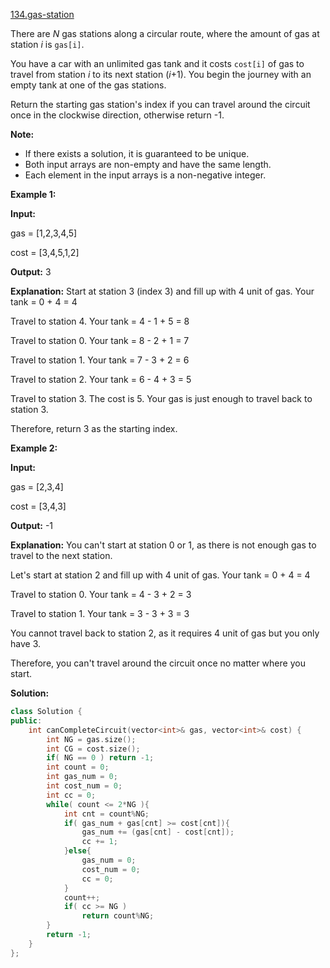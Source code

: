 [134.gas-station](https://leetcode.com/problems/gas-station/)  

There are _N_ gas stations along a circular route, where the amount of gas at station _i_ is `gas[i]`.

You have a car with an unlimited gas tank and it costs `cost[i]` of gas to travel from station _i_ to its next station (_i_+1). You begin the journey with an empty tank at one of the gas stations.

Return the starting gas station's index if you can travel around the circuit once in the clockwise direction, otherwise return -1.

**Note:**

*   If there exists a solution, it is guaranteed to be unique.
*   Both input arrays are non-empty and have the same length.
*   Each element in the input arrays is a non-negative integer.

**Example 1:**

  
**Input:** 
  
gas  = \[1,2,3,4,5\]
  
cost = \[3,4,5,1,2\]
  

  
**Output:** 3
  

  
**Explanation:** Start at station 3 (index 3) and fill up with 4 unit of gas. Your tank = 0 + 4 = 4
  
Travel to station 4. Your tank = 4 - 1 + 5 = 8
  
Travel to station 0. Your tank = 8 - 2 + 1 = 7
  
Travel to station 1. Your tank = 7 - 3 + 2 = 6
  
Travel to station 2. Your tank = 6 - 4 + 3 = 5
  
Travel to station 3. The cost is 5. Your gas is just enough to travel back to station 3.
  
Therefore, return 3 as the starting index.
  

**Example 2:**

  
**Input:** 
  
gas  = \[2,3,4\]
  
cost = \[3,4,3\]
  

  
**Output:** -1
  

  
**Explanation:** You can't start at station 0 or 1, as there is not enough gas to travel to the next station.
  
Let's start at station 2 and fill up with 4 unit of gas. Your tank = 0 + 4 = 4
  
Travel to station 0. Your tank = 4 - 3 + 2 = 3
  
Travel to station 1. Your tank = 3 - 3 + 3 = 3
  
You cannot travel back to station 2, as it requires 4 unit of gas but you only have 3.
  
Therefore, you can't travel around the circuit once no matter where you start.  



**Solution:**  

```cpp
class Solution {
public:
    int canCompleteCircuit(vector<int>& gas, vector<int>& cost) {
        int NG = gas.size();
        int CG = cost.size();
        if( NG == 0 ) return -1;
        int count = 0;
        int gas_num = 0;
        int cost_num = 0;
        int cc = 0;
        while( count <= 2*NG ){
            int cnt = count%NG;
            if( gas_num + gas[cnt] >= cost[cnt]){
                gas_num += (gas[cnt] - cost[cnt]);
                cc += 1;
            }else{
                gas_num = 0;
                cost_num = 0;
                cc = 0;
            }
            count++;
            if( cc >= NG )
                return count%NG;
        }
        return -1;
    }
};
```
      